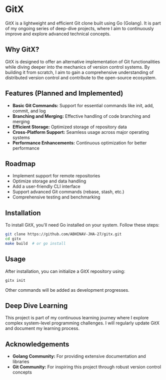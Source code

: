 # GitX

GitX is a lightweight and efficient Git clone built using Go (Golang). It is part of my ongoing series of deep-dive projects, where I aim to continuously improve and explore advanced technical concepts.

## Why GitX?

GitX is designed to offer an alternative implementation of Git functionalities while diving deeper into the mechanics of version control systems. By building it from scratch, I aim to gain a comprehensive understanding of distributed version control and contribute to the open-source ecosystem.

## Features (Planned and Implemented)

- **Basic Git Commands:** Support for essential commands like init, add, commit, and log
- **Branching and Merging:** Effective handling of code branching and merging
- **Efficient Storage:** Optimized storage of repository data
- **Cross-Platform Support:** Seamless usage across major operating systems
- **Performance Enhancements:** Continuous optimization for better performance

## Roadmap

- Implement support for remote repositories
- Optimize storage and data handling
- Add a user-friendly CLI interface
- Support advanced Git commands (rebase, stash, etc.)
- Comprehensive testing and benchmarking

## Installation

To install GitX, you'll need Go installed on your system. Follow these steps:

```bash
git clone https://github.com/ABHINAV-JHA-27/gitx.git
cd gitx
make build  # or go install
```

## Usage

After installation, you can initialize a GitX repository using:

```bash
gitx init
```

Other commands will be added as development progresses.

## Deep Dive Learning

This project is part of my continuous learning journey where I explore complex system-level programming challenges. I will regularly update GitX and document my learning process.

## Acknowledgements

- **Golang Community:** For providing extensive documentation and libraries
- **Git Community:** For inspiring this project through robust version control concepts
